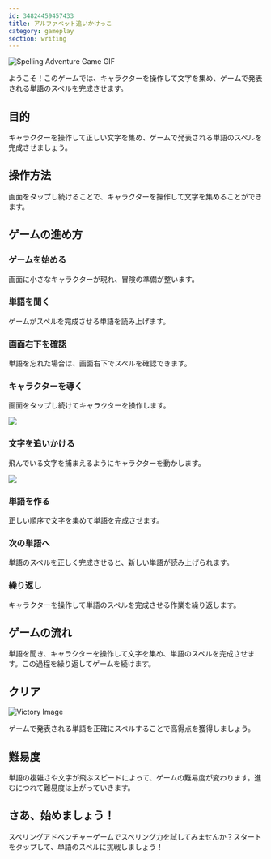 ```yaml
---
id: 34824459457433
title: アルファベット追いかけっこ
category: gameplay
section: writing
---
```

![Spelling Adventure Game GIF](https://help.studycat.com/hc/article_attachments/34964422592281)

ようこそ！このゲームでは、キャラクターを操作して文字を集め、ゲームで発表される単語のスペルを完成させます。

## 目的

キャラクターを操作して正しい文字を集め、ゲームで発表される単語のスペルを完成させましょう。

## 操作方法 

画面をタップし続けることで、キャラクターを操作して文字を集めることができます。

## ゲームの進め方

### ゲームを始める

画面に小さなキャラクターが現れ、冒険の準備が整います。

### 単語を聞く

ゲームがスペルを完成させる単語を読み上げます。

### 画面右下を確認

単語を忘れた場合は、画面右下でスペルを確認できます。

### キャラクターを導く

画面をタップし続けてキャラクターを操作します。

![](https://help.studycat.com/hc/article_attachments/34964428229401)

### 文字を追いかける

飛んでいる文字を捕まえるようにキャラクターを動かします。

![](https://help.studycat.com/hc/article_attachments/34824459449625)

### 単語を作る

正しい順序で文字を集めて単語を完成させます。

### 次の単語へ

単語のスペルを正しく完成させると、新しい単語が読み上げられます。

### 繰り返し

キャラクターを操作して単語のスペルを完成させる作業を繰り返します。

## ゲームの流れ

単語を聞き、キャラクターを操作して文字を集め、単語のスペルを完成させます。この過程を繰り返してゲームを続けます。

## クリア

![Victory Image](https://help.studycat.com/hc/article_attachments/34964428232601)

ゲームで発表される単語を正確にスペルすることで高得点を獲得しましょう。

## 難易度

単語の複雑さや文字が飛ぶスピードによって、ゲームの難易度が変わります。進むにつれて難易度は上がっていきます。

## さあ、始めましょう！

スペリングアドベンチャーゲームでスペリング力を試してみませんか？スタートをタップして、単語のスペルに挑戦しましょう！

